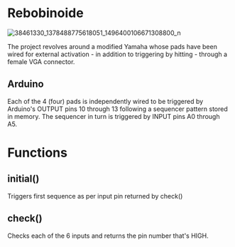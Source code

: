 Rebobinoide 
===========

![38461330_1378488775618051_1496400106671308800_n](https://user-images.githubusercontent.com/55008098/64902170-50f14a00-d657-11e9-9160-7df829bea61e.jpg)

The project revolves around a modified Yamaha whose pads have been wired for external activation - in addition to triggering by hitting - through a female VGA connector.

## Arduino

Each of the 4 (four) pads is independently wired to be triggered by Arduino's OUTPUT pins 10 through 13 following a sequencer pattern stored in memory. The sequencer in turn is triggered by INPUT pins A0 through A5.

Functions
=========

## initial()
Triggers first sequence as per input pin returned by check()

## check()
Checks each of the 6 inputs and returns the pin number that's HIGH.








